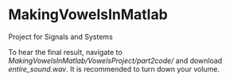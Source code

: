# MakingVowelsInMatlab
Project for Signals and Systems

To hear the final result, navigate to 
*MakingVowelsInMatlab/VowelsProject/part2code/*
and download *entire_sound.wav*.
It is recommended to turn down your volume.

